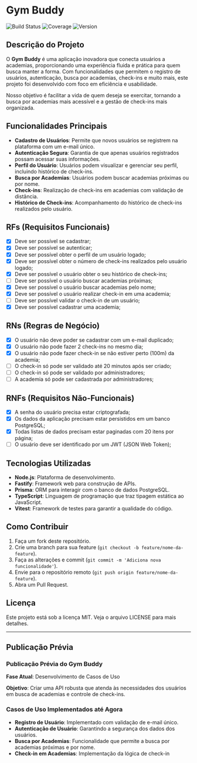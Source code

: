 # Gym Buddy

![Build Status](https://img.shields.io/badge/build-passing-brightgreen)
![Coverage](https://img.shields.io/badge/coverage-85%25-brightgreen)
![Version](https://img.shields.io/badge/version-1.0.0-blue)

## Descrição do Projeto

O **Gym Buddy** é uma aplicação inovadora que conecta usuários a academias, proporcionando uma experiência fluida e prática para quem busca manter a forma. Com funcionalidades que permitem o registro de usuários, autenticação, busca por academias, check-ins e muito mais, este projeto foi desenvolvido com foco em eficiência e usabilidade.

Nosso objetivo é facilitar a vida de quem deseja se exercitar, tornando a busca por academias mais acessível e a gestão de check-ins mais organizada.

## Funcionalidades Principais

- **Cadastro de Usuários**: Permite que novos usuários se registrem na plataforma com um e-mail único.
- **Autenticação Segura**: Garantia de que apenas usuários registrados possam acessar suas informações.
- **Perfil do Usuário**: Usuários podem visualizar e gerenciar seu perfil, incluindo histórico de check-ins.
- **Busca por Academias**: Usuários podem buscar academias próximas ou por nome.
- **Check-ins**: Realização de check-ins em academias com validação de distância.
- **Histórico de Check-ins**: Acompanhamento do histórico de check-ins realizados pelo usuário.

## RFs (Requisitos Funcionais)

- [X] Deve ser possível se cadastrar;
- [X] Deve ser possível se autenticar;
- [X] Deve ser possível obter o perfil de um usuário logado;
- [X] Deve ser possível obter o número de check-ins realizados pelo usuário logado;
- [X] Deve ser possível o usuário obter o seu histórico de check-ins;
- [ ] Deve ser possível o usuário buscar academias próximas;
- [X] Deve ser possível o usuário buscar academias pelo nome;
- [X] Deve ser possível o usuário realizar check-in em uma academia;
- [ ] Deve ser possível validar o check-in de um usuário;
- [X] Deve ser possível cadastrar uma academia;

## RNs (Regras de Negócio)

- [X] O usuário não deve poder se cadastrar com um e-mail duplicado;
- [X] O usuário não pode fazer 2 check-ins no mesmo dia;
- [X] O usuário não pode fazer check-in se não estiver perto (100m) da academia;
- [ ] O check-in só pode ser validado até 20 minutos após ser criado;
- [ ] O check-in só pode ser validado por administradores;
- [ ] A academia só pode ser cadastrada por administradores;

## RNFs (Requisitos Não-Funcionais)

- [X] A senha do usuário precisa estar criptografada;
- [X] Os dados da aplicação precisam estar persistidos em um banco PostgreSQL;
- [X] Todas listas de dados precisam estar paginadas com 20 itens por página;
- [ ] O usuário deve ser identificado por um JWT (JSON Web Token);

## Tecnologias Utilizadas

- **Node.js**: Plataforma de desenvolvimento.
- **Fastify**: Framework web para construção de APIs.
- **Prisma**: ORM para interagir com o banco de dados PostgreSQL.
- **TypeScript**: Linguagem de programação que traz tipagem estática ao JavaScript.
- **Vitest**: Framework de testes para garantir a qualidade do código.

## Como Contribuir

1. Faça um fork deste repositório.
2. Crie uma branch para sua feature (`git checkout -b feature/nome-da-feature`).
3. Faça as alterações e commit (`git commit -m 'Adiciona nova funcionalidade'`).
4. Envie para o repositório remoto (`git push origin feature/nome-da-feature`).
5. Abra um Pull Request.

## Licença

Este projeto está sob a licença MIT. Veja o arquivo LICENSE para mais detalhes.

---

## Publicação Prévia

### Publicação Prévia do Gym Buddy

**Fase Atual**: Desenvolvimento de Casos de Uso

**Objetivo**: Criar uma API robusta que atenda às necessidades dos usuários em busca de academias e controle de check-ins.

### Casos de Uso Implementados até Agora

- **Registro de Usuário**: Implementado com validação de e-mail único.
- **Autenticação de Usuário**: Garantindo a segurança dos dados dos usuários.
- **Busca por Academias**: Funcionalidade que permite a busca por academias próximas e por nome.
- **Check-in em Academias**: Implementação da lógica de check-in
